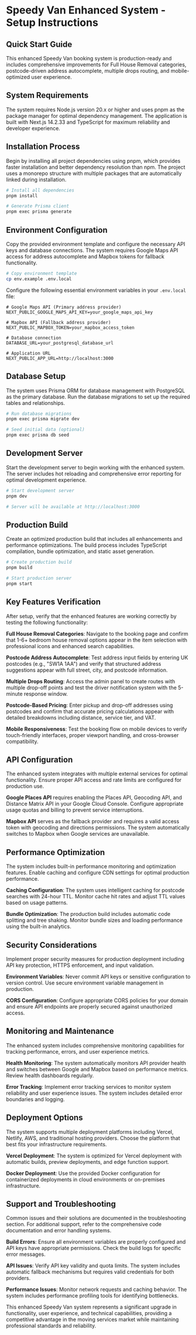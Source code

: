 # Speedy Van Enhanced System - Setup Instructions

## Quick Start Guide

This enhanced Speedy Van booking system is production-ready and includes comprehensive improvements for Full House Removal categories, postcode-driven address autocomplete, multiple drops routing, and mobile-optimized user experience.

## System Requirements

The system requires Node.js version 20.x or higher and uses pnpm as the package manager for optimal dependency management. The application is built with Next.js 14.2.33 and TypeScript for maximum reliability and developer experience.

## Installation Process

Begin by installing all project dependencies using pnpm, which provides faster installation and better dependency resolution than npm. The project uses a monorepo structure with multiple packages that are automatically linked during installation.

```bash
# Install all dependencies
pnpm install

# Generate Prisma client
pnpm exec prisma generate
```

## Environment Configuration

Copy the provided environment template and configure the necessary API keys and database connections. The system requires Google Maps API access for address autocomplete and Mapbox tokens for fallback functionality.

```bash
# Copy environment template
cp env.example .env.local
```

Configure the following essential environment variables in your `.env.local` file:

```env
# Google Maps API (Primary address provider)
NEXT_PUBLIC_GOOGLE_MAPS_API_KEY=your_google_maps_api_key

# Mapbox API (Fallback address provider)
NEXT_PUBLIC_MAPBOX_TOKEN=your_mapbox_access_token

# Database connection
DATABASE_URL=your_postgresql_database_url

# Application URL
NEXT_PUBLIC_APP_URL=http://localhost:3000
```

## Database Setup

The system uses Prisma ORM for database management with PostgreSQL as the primary database. Run the database migrations to set up the required tables and relationships.

```bash
# Run database migrations
pnpm exec prisma migrate dev

# Seed initial data (optional)
pnpm exec prisma db seed
```

## Development Server

Start the development server to begin working with the enhanced system. The server includes hot reloading and comprehensive error reporting for optimal development experience.

```bash
# Start development server
pnpm dev

# Server will be available at http://localhost:3000
```

## Production Build

Create an optimized production build that includes all enhancements and performance optimizations. The build process includes TypeScript compilation, bundle optimization, and static asset generation.

```bash
# Create production build
pnpm build

# Start production server
pnpm start
```

## Key Features Verification

After setup, verify that the enhanced features are working correctly by testing the following functionality:

**Full House Removal Categories**: Navigate to the booking page and confirm that 1-6+ bedroom house removal options appear in the item selection with professional icons and enhanced search capabilities.

**Postcode Address Autocomplete**: Test address input fields by entering UK postcodes (e.g., "SW1A 1AA") and verify that structured address suggestions appear with full street, city, and postcode information.

**Multiple Drops Routing**: Access the admin panel to create routes with multiple drop-off points and test the driver notification system with the 5-minute response window.

**Postcode-Based Pricing**: Enter pickup and drop-off addresses using postcodes and confirm that accurate pricing calculations appear with detailed breakdowns including distance, service tier, and VAT.

**Mobile Responsiveness**: Test the booking flow on mobile devices to verify touch-friendly interfaces, proper viewport handling, and cross-browser compatibility.

## API Configuration

The enhanced system integrates with multiple external services for optimal functionality. Ensure proper API access and rate limits are configured for production use.

**Google Places API** requires enabling the Places API, Geocoding API, and Distance Matrix API in your Google Cloud Console. Configure appropriate usage quotas and billing to prevent service interruptions.

**Mapbox API** serves as the fallback provider and requires a valid access token with geocoding and directions permissions. The system automatically switches to Mapbox when Google services are unavailable.

## Performance Optimization

The system includes built-in performance monitoring and optimization features. Enable caching and configure CDN settings for optimal production performance.

**Caching Configuration**: The system uses intelligent caching for postcode searches with 24-hour TTL. Monitor cache hit rates and adjust TTL values based on usage patterns.

**Bundle Optimization**: The production build includes automatic code splitting and tree shaking. Monitor bundle sizes and loading performance using the built-in analytics.

## Security Considerations

Implement proper security measures for production deployment including API key protection, HTTPS enforcement, and input validation.

**Environment Variables**: Never commit API keys or sensitive configuration to version control. Use secure environment variable management in production.

**CORS Configuration**: Configure appropriate CORS policies for your domain and ensure API endpoints are properly secured against unauthorized access.

## Monitoring and Maintenance

The enhanced system includes comprehensive monitoring capabilities for tracking performance, errors, and user experience metrics.

**Health Monitoring**: The system automatically monitors API provider health and switches between Google and Mapbox based on performance metrics. Review health dashboards regularly.

**Error Tracking**: Implement error tracking services to monitor system reliability and user experience issues. The system includes detailed error boundaries and logging.

## Deployment Options

The system supports multiple deployment platforms including Vercel, Netlify, AWS, and traditional hosting providers. Choose the platform that best fits your infrastructure requirements.

**Vercel Deployment**: The system is optimized for Vercel deployment with automatic builds, preview deployments, and edge function support.

**Docker Deployment**: Use the provided Docker configuration for containerized deployments in cloud environments or on-premises infrastructure.

## Support and Troubleshooting

Common issues and their solutions are documented in the troubleshooting section. For additional support, refer to the comprehensive code documentation and error handling systems.

**Build Errors**: Ensure all environment variables are properly configured and API keys have appropriate permissions. Check the build logs for specific error messages.

**API Issues**: Verify API key validity and quota limits. The system includes automatic fallback mechanisms but requires valid credentials for both providers.

**Performance Issues**: Monitor network requests and caching behavior. The system includes performance profiling tools for identifying bottlenecks.

This enhanced Speedy Van system represents a significant upgrade in functionality, user experience, and technical capabilities, providing a competitive advantage in the moving services market while maintaining professional standards and reliability.

